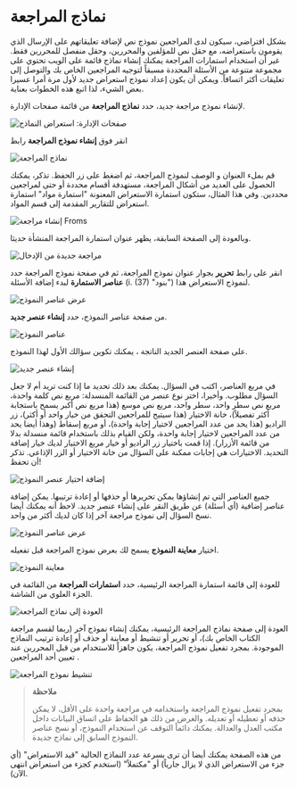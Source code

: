 # نماذج المراجعة

بشكل افتراضي، سيكون لدى المراجعين نموذج نص لإضافة تعليقاتهم على الإرسال الذي يقومون باستعراضه، مع حقل نص للمؤلفين والمحررين، وحقل منفصل للمحررين فقط. غير أن استخدام استمارات المراجعة يمكنك إنشاء نماذج قائمة على الويب تحتوي على مجموعة متنوعة من الأسئلة المحددة مسبقاً لتوجيه المراجعين الخاص بك والتوصل إلى تعليقات أكثر اتساقاً. ويمكن أن يكون إعداد نموذج استعراض جديد لأول مرة أمرا عسيرا بعض الشيء، لذا اتبع هذه الخطوات بعناية.

لإنشاء نموذج مراجعة جديد، حدد **نماذج المراجعة** من قائمة صفحات الإدارة.



![صفحات الإدارة: استعراض النماذج](images/chapter5/jm_review_forms_.png)

انقر فوق **إنشاء نموذج المراجعة** رابط



![نماذج المراجعة](images/chapter5/review_forms_home.png)

قم بملء العنوان و الوصف لنموذج المراجعة، ثم اضغط على زر الحفظ. تذكر، يمكنك الحصول على العديد من أشكال المراجعة، مستهدفة أقسام محددة أو حتى لمراجعين محددين. وفي هذا المثال، ستكون استمارة الاستعراض المعنونة "استمارة مواد" استمارة استعراض للتقارير المقدمة إلى قسم المواد.



![إنشاء مراجعة Froms](images/chapter5/create_review_form.png)

وبالعودة إلى الصفحة السابقة، يظهر عنوان استمارة المراجعة المنشأة حديثا.



![مراجعة جديدة من الإدخال](images/chapter5/new_review_form.png)

انقر على رابط **تحرير** بجوار عنوان نموذج المراجعة، ثم في صفحة نموذج المراجعة حدد **عناصر الاستمارة** لبدء إضافة الأسئلة (i. (37) "بنود") لنموذج الاستعراض هذا.



![عرض عناصر النموذج](images/chapter5/view_form_items.png)

من صفحة عناصر النموذج، حدد **إنشاء عنصر جديد**.



![عناصر النموذج](images/chapter5/form_items.png)

على صفحة العنصر الجديد الناتجة ، يمكنك تكوين سؤالك الأول لهذا النموذج.



![إنشاء عنصر جديد](images/chapter5/create_new_item.png)

في مربع العناصر، اكتب في السؤال. يمكنك بعد ذلك تحديد ما إذا كنت تريد أم لا جعل السؤال مطلوب. وأخيرا، اختر نوع عنصر من القائمة المنسدلة: مربع نص كلمة واحدة، مربع نص سطر واحد، سطر واحد، مربع نص موسع (هذا مربع نص أكبر يسمح باستجابة أكثر تفصيلاً)، خانة الاختيار (هذا سيتيح للمراجعين التحقق من خيار واحد أو أكثر)، زر الراديو (هذا يحد من عدد المراجعين لاختيار إجابة واحدة)، أو مربع إسقاط (وهذا أيضا يحد من عدد المراجعين لاختيار إجابة واحدة، ولكن القيام بذلك باستخدام قائمة منسدلة بدلا من قائمة الأزرار). إذا قمت باختيار زر الراديو أو خيار مربع الاختيار لديك خيار إضافة التحديد. الاختيارات هي إجابات ممكنة على السؤال من خانة الاختيار أو الزر الإذاعي. تذكر أن تحفظ!






![إضافة اختيار عنصر النموذج](images/chapter5/adding_form_items.png)



جميع العناصر التي تم إنشاؤها يمكن تحريرها أو حذفها أو إعادة ترتيبها. يمكن إضافة عناصر إضافية (أي أسئلة) عن طريق النقر على إنشاء عنصر جديد. لاحظ أنه يمكنك أيضا نسخ السؤال إلى نموذج مراجعة آخر إذا كان لديك أكثر من واحد.



![عرض عناصر النموذج](images/chapter5/view_new_items.png)


اختيار **معاينة النموذج** يسمح لك بعرض نموذج المراجعة قبل تفعيله.



![معاينة النموذج](images/chapter5/preview_form.png)



للعودة إلى قائمة استمارة المراجعة الرئيسية، حدد **استمارات المراجعة** من القائمة في الجزء العلوي من الشاشة.



![العودة إلى نماذج المراجعة](images/chapter5/return_to_review_form.png)


العودة إلى صفحة نماذج المراجعة الرئيسية، يمكنك إنشاء نموذج آخر (ربما لقسم مراجعة الكتاب الخاص بك)، أو تحرير أو تنشيط أو معاينة أو حذف أو إعادة ترتيب النماذج الموجودة. بمجرد تفعيل نموذج المراجعة، يكون جاهزاً للاستخدام من قبل المحررين عند تعيين أحد المراجعين .





![تنشيط نموذج المراجعة](images/chapter5/activate_form.png)


> **ملاحظة**
> 
> بمجرد تفعيل نموذج المراجعة واستخدامه في مراجعة واحدة على الأقل، لا يمكن حذفه أو تعطيله أو تعديله. والغرض من ذلك هو الحفاظ على اتساق البيانات داخل مكتب العدل والعدالة. يمكنك دائماً التوقف عن استخدام النموذج، أو نسخ عناصر النموذج السابق إلى نماذج جديدة.



من هذه الصفحة يمكنك أيضا أن ترى بسرعة عدد النماذج الحالية "قيد الاستعراض" (أي جزء من الاستعراض الذي لا يزال جارياً) أو "مكتملاً" (استخدم كجزء من استعراض انتهى الآن).